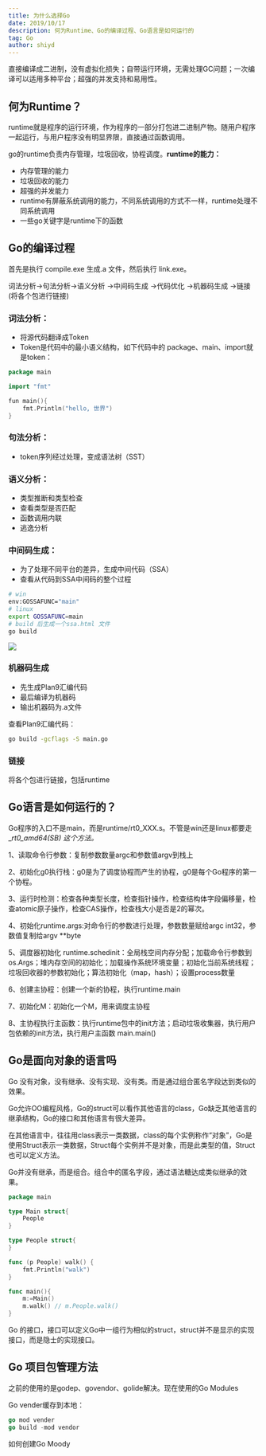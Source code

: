 ```yaml
---
title: 为什么选择Go
date: 2019/10/17
description: 何为Runtime、Go的编译过程、Go语言是如何运行的
tag: Go
author: shiyd
---
```



直接编译成二进制，没有虚拟化损失；自带运行环境，无需处理GC问题；一次编译可以适用多种平台；超强的并发支持和易用性。

## 何为Runtime？

runtime就是程序的运行环境，作为程序的一部分打包进二进制产物。随用户程序一起运行，与用户程序没有明显界限，直接通过函数调用。

go的runtime负责内存管理，垃圾回收，协程调度。**runtime的能力：**

- 内存管理的能力
- 垃圾回收的能力
- 超强的并发能力
- runtime有屏蔽系统调用的能力，不同系统调用的方式不一样，runtime处理不同系统调用
- 一些go关键字是runtime下的函数

## Go的编译过程

首先是执行 compile.exe 生成.a 文件，然后执行 link.exe。

词法分析→句法分析→语义分析 →中间码生成 →代码优化 →机器码生成 →链接(将各个包进行链接)

### **词法分析：**

- 将源代码翻译成Token
- Token是代码中的最小语义结构，如下代码中的 package、main、import就是token：

```go
package main

import "fmt"

fun main(){
	fmt.Println("hello, 世界")
}
```

### **句法分析：**

- token序列经过处理，变成语法树（SST）

### **语义分析：**

- 类型推断和类型检查
- 查看类型是否匹配
- 函数调用内联
- 逃逸分析

### **中间码生成：**

- 为了处理不同平台的差异，生成中间代码（SSA）
- 查看从代码到SSA中间码的整个过程

```bash
# win
env:GOSSAFUNC="main"
# linux
export GOSSAFUNC=main
# build 后生成一个ssa.html 文件
go build
```

![](https://nuibi.oss-cn-beijing.aliyuncs.com/img/20230730191018.png)

### 机器码生成

- 先生成Plan9汇编代码
- 最后编译为机器码
- 输出机器码为.a文件

查看Plan9汇编代码：

```bash
go build -gcflags -S main.go
```

### 链接

将各个包进行链接，包括runtime

## Go语言是如何运行的？

Go程序的入口不是main，而是runtime/rt0_XXX.s。不管是win还是linux都要走 _*rt0_amd64(SB) 这个方法。*

1、读取命令行参数：复制参数数量argc和参数值argv到栈上

2、初始化g0执行栈：g0是为了调度协程而产生的协程，g0是每个Go程序的第一个协程。

3、运行时检测：检查各种类型长度，检查指针操作，检查结构体字段偏移量，检查atomic原子操作，检查CAS操作，检查栈大小是否是2的幂次。

4、初始化runtime.args:对命令行的参数进行处理，参数数量赋给argc int32，参数值复制给argv **byte

5、调度器初始化 runtime.schedinit：全局栈空间内存分配；加载命令行参数到 os.Args；堆内存空间的初始化；加载操作系统环境变量；初始化当前系统线程；垃圾回收器的参数初始化；算法初始化（map，hash）；设置process数量

6、创建主协程：创建一个新的协程，执行runtime.main

7、初始化M：初始化一个M，用来调度主协程

8、主协程执行主函数：执行runtime包中的init方法；启动垃圾收集器，执行用户包依赖的init方法，执行用户主函数 main.main()

## Go是面向对象的语言吗

Go 没有对象，没有继承、没有实现、没有类。而是通过组合匿名字段达到类似的效果。

Go允许OO编程风格，Go的struct可以看作其他语言的class，Go缺乏其他语言的继承结构，Go的接口和其他语言有很大差异。

在其他语言中，往往用class表示一类数据，class的每个实例称作“对象”，Go是使用Struct表示一类数据，Struct每个实例并不是对象，而是此类型的值，Struct也可以定义方法。

Go并没有继承，而是组合。组合中的匿名字段，通过语法糖达成类似继承的效果。

```go
package main

type Main struct{
	People
}

type People struct{	
}

func (p People) walk() {
	fmt.Println("walk")
}

func main(){
	m:=Main()
	m.walk() // m.People.walk()
}
```

Go 的接口，接口可以定义Go中一组行为相似的struct，struct并不是显示的实现接口，而是隐士的实现接口。

## Go 项目包管理方法

之前的使用的是godep、govendor、golide解决。现在使用的Go Modules

Go vender缓存到本地：

```go
go mod vender
go build -mod vendor
```

如何创建Go Moody
